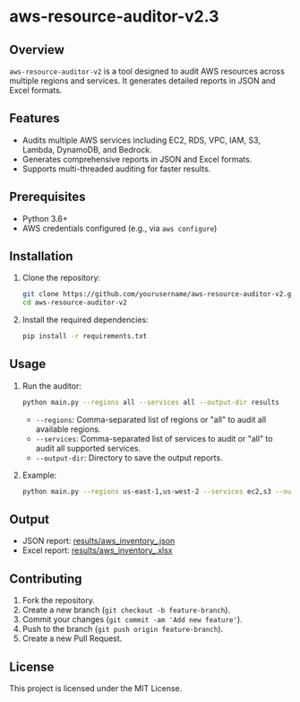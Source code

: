 # aws-resource-auditor-v2.3

## Overview
`aws-resource-auditor-v2` is a tool designed to audit AWS resources across multiple regions and services. It generates detailed reports in JSON and Excel formats.

## Features
- Audits multiple AWS services including EC2, RDS, VPC, IAM, S3, Lambda, DynamoDB, and Bedrock.
- Generates comprehensive reports in JSON and Excel formats.
- Supports multi-threaded auditing for faster results.

## Prerequisites
- Python 3.6+
- AWS credentials configured (e.g., via `aws configure`)

## Installation
1. Clone the repository:
    ```sh
    git clone https://github.com/yourusername/aws-resource-auditor-v2.git
    cd aws-resource-auditor-v2
    ```

2. Install the required dependencies:
    ```sh
    pip install -r requirements.txt
    ```

## Usage
1. Run the auditor:
    ```sh
    python main.py --regions all --services all --output-dir results
    ```

    - `--regions`: Comma-separated list of regions or "all" to audit all available regions.
    - `--services`: Comma-separated list of services to audit or "all" to audit all supported services.
    - `--output-dir`: Directory to save the output reports.

2. Example:
    ```sh
    python main.py --regions us-east-1,us-west-2 --services ec2,s3 --output-dir results
    ```

## Output
- JSON report: [results/aws_inventory_<timestamp>.json](http://_vscodecontentref_/1)
- Excel report: [results/aws_inventory_<timestamp>.xlsx](http://_vscodecontentref_/2)

## Contributing
1. Fork the repository.
2. Create a new branch (`git checkout -b feature-branch`).
3. Commit your changes (`git commit -am 'Add new feature'`).
4. Push to the branch (`git push origin feature-branch`).
5. Create a new Pull Request.

## License
This project is licensed under the MIT License.